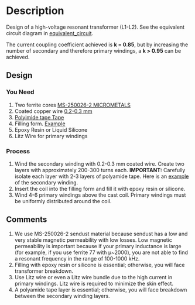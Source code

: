 # Description

Design of a high-voltage resonant transformer (L1-L2). See the equivalent circuit diagram in [equivalent_circuit](/power_electronics/equivalent_circuit).

The current coupling coefficient achieved is **k = 0.85**, but by increasing the number of secondary and therefore primary windings, a **k > 0.95** can be achieved.

## Design

### You Need
1. Two ferrite cores [MS-250026-2 MICROMETALS](https://www.tme.eu/en/details/ms-250026-2/ring-ferrites/micrometals/)
2. Coated copper wire [0.2-0.3 mm](https://www.amazon.de/-/en/dp/B09VP9QQGW?ref=ppx_yo2ov_dt_b_fed_asin_title)
3. [Polyimide tape Tape](https://www.amazon.de/-/en/dp/B0C1JF96MG?ref=ppx_yo2ov_dt_b_fed_asin_title&th=1)
4. Filling form. [Example](/power_electronics/transformer/housing.stl)
5. Epoxy Resin or Liquid Silicone
6. Litz Wire for primary windings

### Process
1. Wind the secondary winding with 0.2-0.3 mm coated wire. Create two layers with approximately 200-300 turns each. **IMPORTANT:** Carefully isolate each layer with 2-3 layers of polyamide tape. Here is an [example](/power_electronics/transformer/sw.jpg) of the secondary winding.
2. Insert the coil into the filling form and fill it with epoxy resin or silicone.
3. Wind 4-6 primary windings above the cast coil. Primary windings must be uniformly distributed around the coil.

## Comments
1. We use MS-250026-2 sendust material because sendust has a low and very stable magnetic permeability with low losses. Low magnetic permeability is important because if your primary inductance is large (for example, if you use ferrite 77 with μ~2000), you are not able to find a resonant frequency in the range of 100-1000 kHz.
2. Filling with epoxy resin or silicone is essential; otherwise, you will face transformer breakdown.
3. Use Litz wire or even a Litz wire bundle due to the high current in primary windings. Litz wire is required to minimize the skin effect.
4. A polyamide tape layer is essential; otherwise, you will face breakdown between the secondary winding layers.
